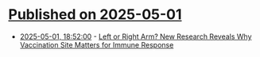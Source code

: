 # [Published on 2025-05-01](index.md)

* [2025-05-01, 18:52:00](https://soylentnews.org/article.pl?sid=25/04/30/157220&from=rss) - [Left or Right Arm? New Research Reveals Why Vaccination Site Matters for Immune Response](https://soylentnews.org/article.pl?sid=25/04/30/157220&from=rss)
